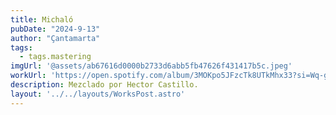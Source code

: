 ```yaml
---
title: Michaló
pubDate: "2024-9-13"
author: "Çantamarta"
tags:
  - tags.mastering
imgUrl: '@assets/ab67616d0000b2733d6abb5fb47626f431417b5c.jpeg'
workUrl: 'https://open.spotify.com/album/3MOKpo5JFzcTk8UTkMhx33?si=Wq-gHK1-T52EpwRTgt4x5Q'
description: Mezclado por Hector Castillo.
layout: '../../layouts/WorksPost.astro'
---
```

